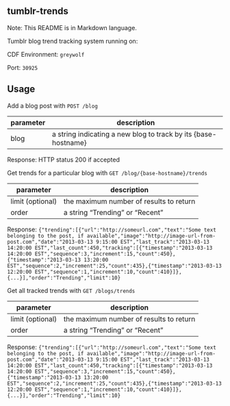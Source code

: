 ## tumblr-trends ##

Note: This README is in Markdown language.

Tumblr blog trend tracking system running on:

CDF Environment: ```greywolf```

Port: ```30925```

## Usage ##

Add a blog post with ```POST /blog```

|parameter|description|
|---|---|
| blog | a string indicating a new blog to track by its {base-hostname} |
Response: HTTP status 200 if accepted

Get trends for a particular blog with ```GET /blog/{base-hostname}/trends```

|parameter|description|
|---|---|
| limit (optional) | the maximum number of results to return |
| order | a string “Trending” or “Recent” |

Response:
```{"trending":[{"url":"http://someurl.com","text":"Some text belonging to the post, if available","image":"http://image-url-from-post.com","date":"2013-03-13 9:15:00 EST","last_track":"2013-03-13 14:20:00 EST","last_count":450,"tracking":[{"timestamp":"2013-03-13 14:20:00 EST","sequence":3,"increment":15,"count":450},{"timestamp":"2013-03-13 13:20:00 EST","sequence":2,"increment":25,"count":435},{"timestamp":"2013-03-13 12:20:00 EST","sequence":1,"increment":10,"count":410}]},{...}],"order":"Trending","limit":10}```

Get all tracked trends with ```GET /blogs/trends```

| parameter | description |
|---|---|
| limit (optional) | the maximum number of results to return |
| order | a string “Trending” or “Recent” |

Response:
```{"trending":[{"url":"http://someurl.com","text":"Some text belonging to the post, if available","image":"http://image-url-from-post.com","date":"2013-03-13 9:15:00 EST","last_track":"2013-03-13 14:20:00 EST","last_count":450,"tracking":[{"timestamp":"2013-03-13 14:20:00 EST","sequence":3,"increment":15,"count":450},{"timestamp":"2013-03-13 13:20:00 EST","sequence":2,"increment":25,"count":435},{"timestamp":"2013-03-13 12:20:00 EST","sequence":1,"increment":10,"count":410}]},{...}],"order":"Trending","limit":10}```




